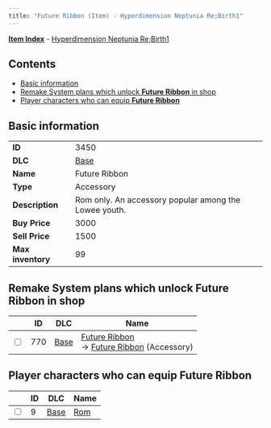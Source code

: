 ```yaml
---
title: "Future Ribbon (Item) - Hyperdimension Neptunia Re;Birth1"
---
```


[**Item Index**](/neptunia/rb1/item/index.html) - [Hyperdimension Neptunia Re;Birth1](/neptunia/rb1)

## Contents

- [Basic information](#basic-information)
- [Remake System plans which unlock **Future Ribbon** in shop](#remake-system-plans-which-unlock-future-ribbon-in-shop)
- [Player characters who can equip **Future Ribbon**](#player-characters-who-can-equip-future-ribbon)

## Basic information

|   |   |
| -- | -- |
| **ID** | 3450 |
| **DLC** | [Base](/neptunia/rb1/dlc/1-base.html) |
| **Name** | Future Ribbon |
| **Type** | Accessory |
| **Description** | Rom only. An accessory popular among the Lowee youth. |
| **Buy Price** | 3000 |
| **Sell Price** | 1500 |
| **Max inventory** | 99 |


## Remake System plans which unlock **Future Ribbon** in shop

|    | ID | DLC | Name |
| -- | -- | --- | ---- |
| <input type="checkbox" id="rb1-remake-1-770" class="trackbox" /> | 770 | [Base](/neptunia/rb1/dlc/1-base.html) | [Future Ribbon](/neptunia/rb1/remake/1-770-future-ribbon.html)<br /> → [Future Ribbon](/neptunia/rb1/item/1-3450-future-ribbon.html) (Accessory) |


## Player characters who can equip **Future Ribbon**

|    | ID | DLC | Name |
| -- | -- | --- | ---- |
| <input type="checkbox" id="rb1-player-1-9" class="trackbox" /> | 9 | [Base](/neptunia/rb1/dlc/1-base.html) | [Rom](/neptunia/rb1/player/1-9-rom.html) |
